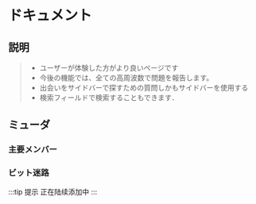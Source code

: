<script setup>
import { VPTeamMembers } from 'vitepress/theme'

const index = [
  {
    avatar: '/img/Never again-avatar.jpg',
    name: 'Never again',
    title: '主要成员',
    links: [
      //{ icon: 'github', link: 'https://github.com/yyx990803' },
      { icon: 'bilibili', link: 'https://space.bilibili.com/341626328' }
    ]
  },
  {
    avatar: 'https://github.com/ao-x.png',
    name: '梦文博',
    title: '主要成员',
    links: [
      { icon: 'github', link: 'https://github.com/ao-x' },
      { icon: 'bilibili', link: 'https://space.bilibili.com/12825362' }
    ]
  }
]

const BitMaze = [
  {
    avatar: '/img/Never again-avatar.jpg',
    name: 'Never again',
    title: '主要成员',
    links: [
      //{ icon: 'github', link: 'https://github.com/yyx990803' },
      { icon: 'bilibili', link: 'https://space.bilibili.com/341626328' }
    ]
  },
  {
    avatar: 'https://github.com/ao-x.png',
    name: '梦文博',
    title: '主要成员',
    links: [
      { icon: 'github', link: 'https://github.com/ao-x' },
      { icon: 'bilibili', link: 'https://space.bilibili.com/12825362' }
    ]
  }，
  {
    avatar: 'https://github.com/popocheam.png',
    name: 'PopQ',
    title: '团队成员',
    links: [
      { icon: 'github', link: 'https://github.com/popocheam' },
      //{ icon: 'twitter', link: 'https://twitter.com/youyuxi' }
    ]
  },
  /*{
    avatar: 'https://github.com/kiaking.png',
    name: 'Kia King Ishii',
    title: 'Developer',
    links: [
      { icon: 'github', link: 'https://github.com/kiaking' },
      { icon: 'twitter', link: 'https://twitter.com/KiaKing85' }
    ]
  }*/
]
</script>

# ドキュメント

## 説明

> - ユーザーが体験した方がより良いページです
> - 今後の機能では、全ての高周波数で問題を報告します。
> - 出会いをサイドバーで探すための質問しかもサイドバーを使用する
> - 検索フィールドで検索することもできます．

## ミューダ

### 主要メンバー

<VPTeamMembers size="small" :members="index" />

### ビット迷路

<VPTeamMembers size="small" :members="BitMaze" />

:::tip 提示
正在陆续添加中
:::
